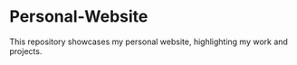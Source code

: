 # Personal-Website
This repository showcases my personal website, highlighting my work and projects.
